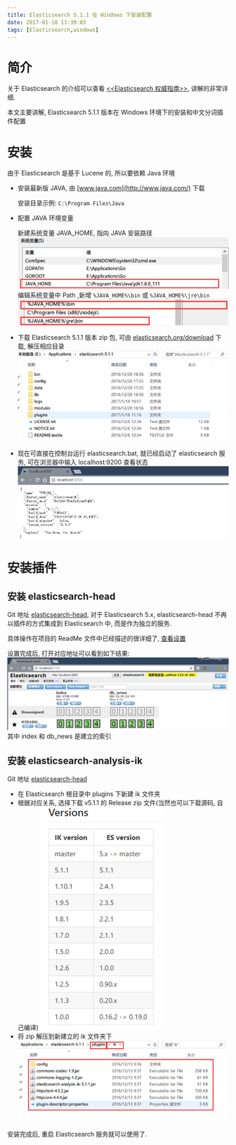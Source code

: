 ```yaml
---
title: Elasticsearch 5.1.1 在 Windows 下安装配置
date: 2017-01-18 11:39:03
tags: [Elasticsearch,windows]
---
```

# 简介
关于 Elasticsearch 的介绍可以查看 [<<Elasticsearch 权威指南>>](https://www.gitbook.com/book/fuxiaopang/learnelasticsearch/details), 讲解的非常详细.

本文主要讲解, Elasticsearch 5.1.1 版本在 Windows 环境下的安装和中文分词插件配置

# 安装
由于 Elasticsearch 是基于 Lucene 的, 所以要依赖 Java 环境

* 安装最新版 JAVA, 由 [www.java.com](http://www.java.com/) 下载

    安装目录示例: `C:\Program Files\Java`
<!--more-->
* 配置 JAVA 环境变量

    新建系统变量 JAVA_HOME, 指向 JAVA 安装路径
    ![](../assets/elasticsearch/java_home.png)
    编辑系统变量中 Path ,新增 `%JAVA_HOME%\bin` 或 `%JAVA_HOME%\jre\bin`
    ![](../assets/elasticsearch/path_java_home.png)
* 下载 Elasticsearch 5.1.1 版本 zip 包, 可由 [elasticsearch.org/download](http://www.elasticsearch.org/download/) 下载, 解压相应目录
    ![](../assets/elasticsearch/elasticsearch511.png)

* 现在可直接在控制台运行 elasticsearch.bat, 就已经启动了 elasticsearch 服务, 可在浏览器中输入 localhost:9200 查看状态
    ![](../assets/elasticsearch/9200status.png)

# 安装插件
## 安装 elasticsearch-head
Git 地址 [elasticsearch-head](https://github.com/mobz/elasticsearch-head), 对于 Elasticsearch 5.x, elasticsearch-head 不再以插件的方式集成到 Elasticsearch 中, 而是作为独立的服务.

具体操作在项目的 ReadMe 文件中已经描述的很详细了, [查看设置](https://github.com/mobz/elasticsearch-head#running-with-built-in-server)

设置完成后, 打开对应地址可以看到如下结果:
![](../assets/elasticsearch/elasticsearch_head.png)
其中 index 和 db_news 是建立的索引

## 安装 elasticsearch-analysis-ik
Git 地址 [elasticsearch-head](https://github.com/medcl/elasticsearch-analysis-ik)

* 在 Elasticsearch 根目录中 plugins 下新建 ik 文件夹
* 根据对应关系, 选择下载 v5.1.1 的 Release zip 文件(当然也可以下载源码, 自己编译)
    ![](../assets/elasticsearch/ik_version.png)
* 将 zip 解压到新建立的 ik 文件夹下
    ![](../assets/elasticsearch/ik_detail.png)

安装完成后, 重启 Elasticsearch 服务就可以使用了.
